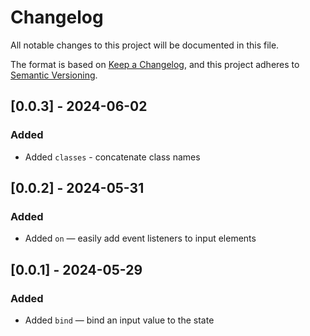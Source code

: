 # Changelog

All notable changes to this project will be documented in this file.

The format is based on [Keep a Changelog](https://keepachangelog.com/en/1.1.0/),
and this project adheres to [Semantic Versioning](https://semver.org/spec/v2.0.0.html).

## [0.0.3] - 2024-06-02

### Added

- Added `classes` - concatenate class names
## [0.0.2] - 2024-05-31

### Added

- Added `on` — easily add event listeners to input elements

## [0.0.1] - 2024-05-29

### Added

- Added `bind` — bind an input value to the state
